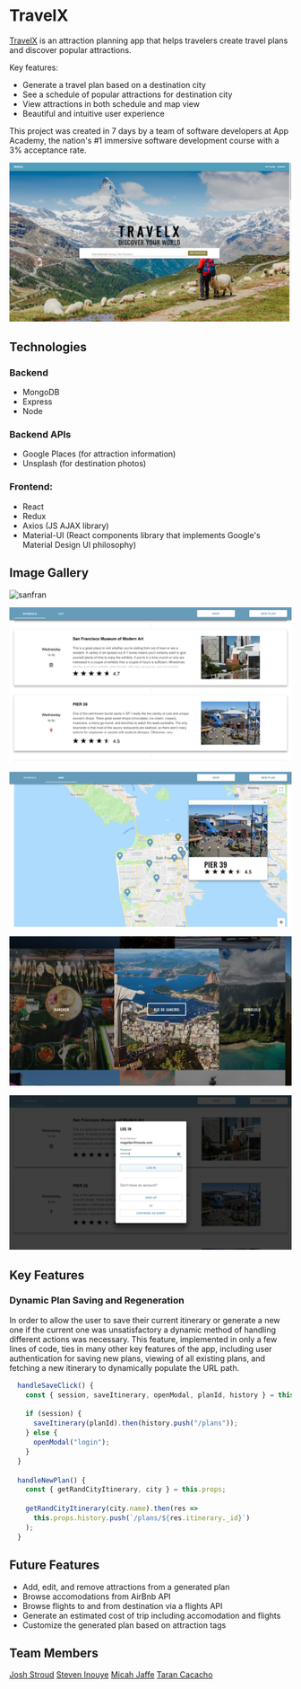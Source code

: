 # TravelX

[TravelX](http://travelx-aa.herokuapp.com) is an attraction planning app that helps travelers create travel plans and discover popular attractions.

Key features:

- Generate a travel plan based on a destination city
- See a schedule of popular attractions for destination city
- View attractions in both schedule and map view
- Beautiful and intuitive user experience

This project was created in 7 days by a team of software developers at App Academy, the nation's #1 immersive software development course with a 3% acceptance rate.

![landing page](https://github.com/Fwep/TravelX/blob/master/docs/readme/landing-page.png?raw=true)

## Technologies

### Backend

- MongoDB
- Express
- Node

### Backend APIs

- Google Places (for attraction information)
- Unsplash (for destination photos)

### Frontend:

- React
- Redux
- Axios (JS AJAX library)
- Material-UI (React components library that implements Google's Material Design UI philosophy)

## Image Gallery

![sanfran](https://github.com/Fwep/TravelX/blob/master/docs/readme/sanfran.png)

![schedule](https://github.com/Fwep/TravelX/blob/master/docs/readme/schedule.png)

![map](https://github.com/Fwep/TravelX/blob/master/docs/readme/map.png)

![tiling](https://github.com/Fwep/TravelX/blob/master/docs/readme/tiling.png)

![login](https://github.com/Fwep/TravelX/blob/master/docs/readme/login.png)

## Key Features

### Dynamic Plan Saving and Regeneration

In order to allow the user to save their current itinerary or generate a new one if the current one was unsatisfactory a dynamic method of handling different actions was necessary. This feature, implemented in only a few lines of code, ties in many other key features of the app, including user authentication for saving new plans, viewing of all existing plans, and fetching a new itinerary to dynamically populate the URL path.

```js
  handleSaveClick() {
    const { session, saveItinerary, openModal, planId, history } = this.props;

    if (session) {
      saveItinerary(planId).then(history.push("/plans"));
    } else {
      openModal("login");
    }
  }

  handleNewPlan() {
    const { getRandCityItinerary, city } = this.props;

    getRandCityItinerary(city.name).then(res =>
      this.props.history.push(`/plans/${res.itinerary._id}`)
    );
  }
```

## Future Features

- Add, edit, and remove attractions from a generated plan
- Browse accomodations from AirBnb API
- Browse flights to and from destination via a flights API
- Generate an estimated cost of trip including accomodation and flights
- Customize the generated plan based on attraction tags


## Team Members

[Josh Stroud](link)
[Steven Inouye]()
[Micah Jaffe](https://github.com/micah-jaffe)
[Taran Cacacho]()
